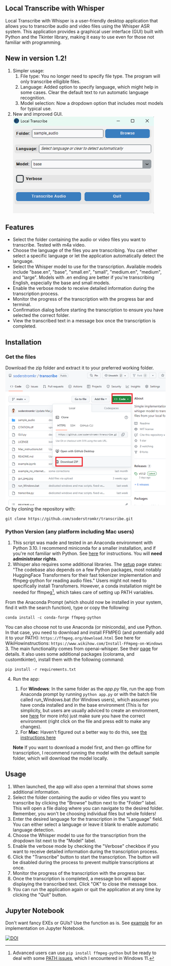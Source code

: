 ## Local Transcribe with Whisper 
Local Transcribe with Whisper is a user-friendly desktop application that allows you to transcribe audio and video files using the Whisper ASR system. This application provides a graphical user interface (GUI) built with Python and the Tkinter library, making it easy to use even for those not familiar with programming.

## New in version 1.2!
1. Simpler usage:
    1. File type: You no longer need to specify file type. The program will only transcribe elligible files.
    2. Language: Added option to specify language, which might help in some cases. Clear the default text to run automatic language recognition.
    3. Model selection: Now a dropdown option that includes most models for typical use. 
2. New and improved GUI.  
![python GUI.py](images/gui-windows.png)

## Features
* Select the folder containing the audio or video files you want to transcribe. Tested with m4a video. 
* Choose the language of the files you are transcribing. You can either select a specific language or let the application automatically detect the language.
* Select the Whisper model to use for the transcription. Available models include "base.en", "base", "small.en", "small", "medium.en", "medium", and "large". Models with .en ending are better if you're transcribing English, especially the base and small models.
* Enable the verbose mode to receive detailed information during the transcription process.
* Monitor the progress of the transcription with the progress bar and terminal. 
* Confirmation dialog before starting the transcription to ensure you have selected the correct folder.
* View the transcribed text in a message box once the transcription is completed.

## Installation
### Get the files
Download the zip folder and extract it to your preferred working folder.  
![](images/Picture1.png)  
Or by cloning the repository with:
```
git clone https://github.com/soderstromkr/transcribe.git
```
### Python Version **(any platform including Mac users)**
1. This script was made and tested in an Anaconda environment with Python 3.10. I recommend miniconda for a smaller installation, and if you're not familiar with Python.
See [here](https://docs.anaconda.com/free/miniconda/miniconda-install/) for instructions. You will **need administrator rights**. 
2. Whisper also requires some additional libraries. The [setup](https://github.com/openai/whisper#setup) page states: "The codebase also depends on a few Python packages, most notably HuggingFace Transformers for their fast tokenizer implementation and ffmpeg-python for reading audio files."
Users might not need to specifically install Transfomers. However, a conda installation might be needed for ffmpeg[^1], which takes care of setting up PATH variables.

From the Anaconda Prompt (which should now be installed in your system, find it with the search function), type or copy the following:
```
conda install -c conda-forge ffmpeg-python
```
You can also choose not to use Anaconda (or miniconda), and use Python. In that case, you need to download and install FFMPEG (and potentially add it to your PATH): ```https://ffmpeg.org/download.html```
See here for WikiHowinstructions: ```https://www.wikihow.com/Install-FFmpeg-on-Windows```
3. The main functionality comes from openai-whisper. See their [page](https://github.com/openai/whisper) for details. It also uses some additional packages (colorama, and customtkinter), install them with the following command:
```
pip install -r requirements.txt
```
4. Run the app: 
    1. For **Windows**: In the same folder as the *app.py* file, run the app from Anaconda prompt by running
```python app.py```
or with the batch file called run_Windows.bat (for Windows users), which assumes you have conda installed and in the base environment (This is for simplicity, but users are usually adviced to create an environment, see [here](https://conda.io/projects/conda/en/latest/user-guide/tasks/manage-environments.html#creating-an-environment-with-commands) for more info) just make sure you have the correct environment (right click on the file and press edit to make any changes). 
    3. For **Mac**: Haven't figured out a better way to do this, see [the instructions here](Mac_instructions.md)

    **Note** If you want to download a model first, and then go offline for transcription, I recommend running the model with the default sample folder, which will download the model locally. 
## Usage
1. When launched, the app will also open a terminal that shows some additional information.
2. Select the folder containing the audio or video files you want to transcribe by clicking the "Browse" button next to the "Folder" label. This will open a file dialog where you can navigate to the desired folder. Remember, you won't be choosing individual files but whole folders!
3. Enter the desired language for the transcription in the "Language" field. You can either select a language or leave it blank to enable automatic language detection.
4. Choose the Whisper model to use for the transcription from the dropdown list next to the "Model" label.
5. Enable the verbose mode by checking the "Verbose" checkbox if you want to receive detailed information during the transcription process.
6. Click the "Transcribe" button to start the transcription. The button will be disabled during the process to prevent multiple transcriptions at once.
7. Monitor the progress of the transcription with the progress bar.
8. Once the transcription is completed, a message box will appear displaying the transcribed text. Click "OK" to close the message box.
9. You can run the application again or quit the application at any time by clicking the "Quit" button.

## Jupyter Notebook
Don't want fancy EXEs or GUIs? Use the function as is. See [example](example.ipynb) for an implementation on Jupyter Notebook.

[^1]: Advanced users can use ```pip install ffmpeg-python``` but be ready to deal with some [PATH issues](https://stackoverflow.com/questions/65836756/python-ffmpeg-wont-accept-path-why), which I encountered in Windows 11.

[![DOI](https://zenodo.org/badge/617404576.svg)](https://zenodo.org/badge/latestdoi/617404576)
